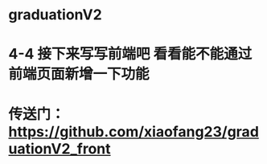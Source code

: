 # graduationV2
# 4-4 接下来写写前端吧  看看能不能通过前端页面新增一下功能
# 传送门：https://github.com/xiaofang23/graduationV2_front
